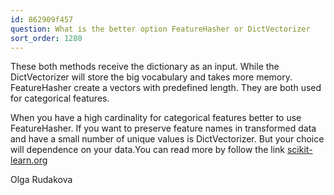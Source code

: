 ```yaml
---
id: 862909f457
question: What is the better option FeatureHasher or DictVectorizer
sort_order: 1280
---
```


These both methods receive the dictionary as an input. While the DictVectorizer will store the big vocabulary and takes more memory. FeatureHasher create a vectors with predefined length. They are both used for categorical features.

When you have a high cardinality for categorical features better to use FeatureHasher. If you want to preserve feature names in transformed data and have a small number of unique values is DictVectorizer. But your choice will dependence on your data.You can read more by follow the link [scikit-learn.org](https://scikit-learn.org/stable/auto_examples/text/plot_hashing_vs_dict_vectorizer.html)

Olga Rudakova

